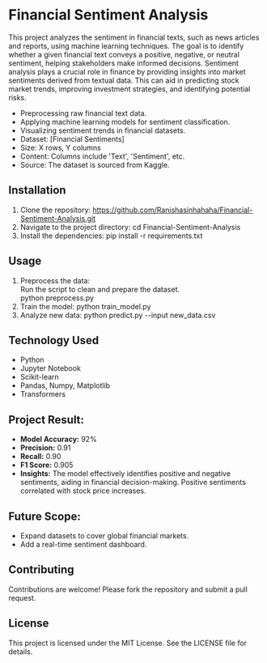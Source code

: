 # Financial Sentiment Analysis  
This project analyzes the sentiment in financial texts, such as news articles and reports, using machine learning techniques. The goal is to identify whether a given financial text conveys a positive, negative, or neutral sentiment, helping stakeholders make informed decisions.
Sentiment analysis plays a crucial role in finance by providing insights into market sentiments derived from textual data. This can aid in predicting stock market trends, improving investment strategies, and identifying potential risks.
- Preprocessing raw financial text data.
- Applying machine learning models for sentiment classification.
- Visualizing sentiment trends in financial datasets.
- Dataset: [Financial Sentiments]
- Size: X rows, Y columns  
- Content: Columns include 'Text', 'Sentiment', etc.  
- Source: The dataset is sourced from Kaggle.
## Installation  
1. Clone the repository:  https://github.com/Ranishasinhahaha/Financial-Sentiment-Analysis.git
2. Navigate to the project directory: cd Financial-Sentiment-Analysis 
3. Install the dependencies:  pip install -r requirements.txt
## Usage  
1. Preprocess the data:  
   Run the script to clean and prepare the dataset.  
   python preprocess.py
2. Train the model:  python train_model.py
3. Analyze new data:  python predict.py --input new_data.csv
## Technology Used
- Python  
- Jupyter Notebook  
- Scikit-learn  
- Pandas, Numpy, Matplotlib  
- Transformers
## Project Result:
- **Model Accuracy:** 92%
- **Precision:** 0.91
- **Recall:** 0.90
- **F1 Score:** 0.905
- **Insights:** The model effectively identifies positive and negative sentiments, aiding in financial decision-making. Positive sentiments correlated with stock price increases.
## Future Scope:  
- Expand datasets to cover global financial markets.  
- Add a real-time sentiment dashboard.
## Contributing  
Contributions are welcome! Please fork the repository and submit a pull request.  
## License  
This project is licensed under the MIT License. See the LICENSE file for details.
